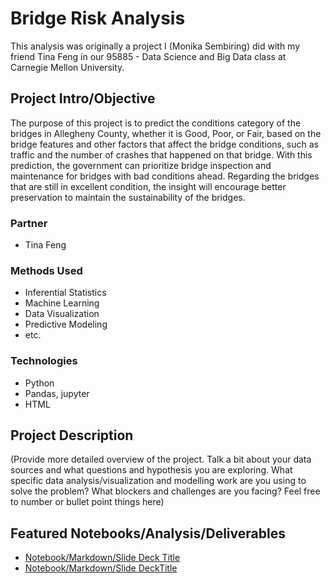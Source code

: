 # Bridge Risk Analysis
This analysis was originally a project I (Monika Sembiring) did with my friend Tina Feng in our 95885 - Data Science and Big Data class at Carnegie Mellon University. 

## Project Intro/Objective
The purpose of this project is to predict the conditions category of the bridges in Allegheny County, whether it is Good, Poor, or Fair, based on the bridge features and other factors that affect the bridge conditions, such as traffic and the number of crashes that happened on that bridge. With this prediction, the government can prioritize bridge inspection and maintenance for bridges with bad conditions ahead. Regarding the bridges that are still in excellent condition, the insight will encourage better preservation to maintain the sustainability of the bridges.

### Partner
* Tina Feng

### Methods Used
* Inferential Statistics
* Machine Learning
* Data Visualization
* Predictive Modeling
* etc.

### Technologies
* Python
* Pandas, jupyter
* HTML

## Project Description
(Provide more detailed overview of the project.  Talk a bit about your data sources and what questions and hypothesis you are exploring. What specific data analysis/visualization and modelling work are you using to solve the problem? What blockers and challenges are you facing?  Feel free to number or bullet point things here)

## Featured Notebooks/Analysis/Deliverables
* [Notebook/Markdown/Slide Deck Title](link)
* [Notebook/Markdown/Slide DeckTitle](link)

